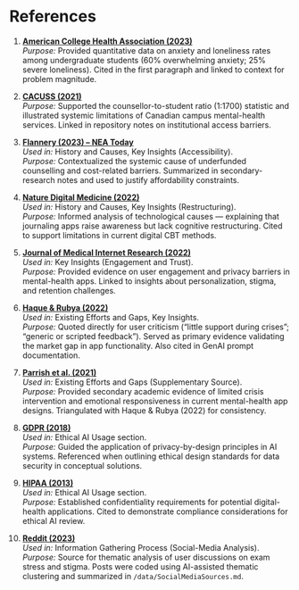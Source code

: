 # References


1. [**American College Health Association (2023)**](https://www.acha.org/documents/ncha/NCHA-III_SPRING-2023_UNDERGRADUATE_REFERENCE_GROUP_EXECUTIVE_SUMMARY.pdf)  
   *Purpose:* Provided quantitative data on anxiety and loneliness rates among undergraduate students (60% overwhelming anxiety; 25% severe loneliness). Cited in the first paragraph and linked to context for problem magnitude.

2. [**CACUSS (2021)**](https://www.cacuss.ca/files/Downloads/Systemic_Approach_to_Student_Mental_Health_2021.pdf)  
   *Purpose:* Supported the counsellor-to-student ratio (1:1700) statistic and illustrated systemic limitations of Canadian campus mental-health services. Linked in repository notes on institutional access barriers.

3. [**Flannery (2023) – NEA Today**](https://www.nea.org/nea-today/all-news-articles/mental-health-crisis-college-campuses)  
   *Used in:* History and Causes, Key Insights (Accessibility).  
   *Purpose:* Contextualized the systemic cause of underfunded counselling and cost-related barriers. Summarized in secondary-research notes and used to justify affordability constraints.

4. [**Nature Digital Medicine (2022)**](https://www.nature.com/articles/s41746-022-00654-7)  
   *Used in:* History and Causes, Key Insights (Restructuring).  
   *Purpose:* Informed analysis of technological causes — explaining that journaling apps raise awareness but lack cognitive restructuring. Cited to support limitations in current digital CBT methods.

5. [**Journal of Medical Internet Research (2022)**](https://mental.jmir.org/2022/4/e29332/)  
   *Used in:* Key Insights (Engagement and Trust).  
   *Purpose:* Provided evidence on user engagement and privacy barriers in mental-health apps. Linked to insights about personalization, stigma, and retention challenges.

6. [**Haque & Rubya (2022)**](https://arxiv.org/abs/2209.07796)  
   *Used in:* Existing Efforts and Gaps, Key Insights.  
   *Purpose:* Quoted directly for user criticism (“little support during crises”; “generic or scripted feedback”). Served as primary evidence validating the market gap in app functionality. Also cited in GenAI prompt documentation.

7. [**Parrish et al. (2021)**](https://pmc.ncbi.nlm.nih.gov/articles/PMC8641126/)  
   *Used in:* Existing Efforts and Gaps (Supplementary Source).  
   *Purpose:* Provided secondary academic evidence of limited crisis intervention and emotional responsiveness in current mental-health app designs. Triangulated with Haque & Rubya (2022) for consistency.

8. [**GDPR (2018)**](https://gdpr.eu/)  
   *Used in:* Ethical AI Usage section.  
   *Purpose:* Guided the application of privacy-by-design principles in AI systems. Referenced when outlining ethical design standards for data security in conceptual solutions.

9. [**HIPAA (2013)**](https://www.hhs.gov/hipaa/for-professionals/privacy/laws-regulations/index.html)  
   *Used in:* Ethical AI Usage section.  
   *Purpose:* Established confidentiality requirements for potential digital-health applications. Cited to demonstrate compliance considerations for ethical AI review.

10. [**Reddit (2023)**](https://www.reddit.com/r/Anxiety/)  
    *Used in:* Information Gathering Process (Social-Media Analysis).  
    *Purpose:* Source for thematic analysis of user discussions on exam stress and stigma. Posts were coded using AI-assisted thematic clustering and summarized in `/data/SocialMediaSources.md`.

